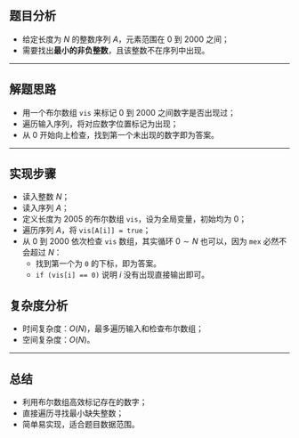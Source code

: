 

## 题目分析

- 给定长度为 $N$ 的整数序列 $A$，元素范围在 $0$ 到 $2000$ 之间；
- 需要找出**最小的非负整数**，且该整数不在序列中出现。

---

## 解题思路

- 用一个布尔数组 `vis` 来标记 $0$ 到 $2000$ 之间数字是否出现过；
- 遍历输入序列，将对应数字位置标记为出现；
- 从 $0$ 开始向上检查，找到第一个未出现的数字即为答案。

---

## 实现步骤

- 读入整数 $N$；
- 读入序列 $A$；
- 定义长度为 $2005$ 的布尔数组 `vis`，设为全局变量，初始均为 $0$；
- 遍历序列 $A$，将 `vis[A[i]] = true`；
- 从 $0$ 到 $2000$ 依次检查 `vis` 数组，其实循环 $0\sim N$ 也可以，因为 `mex` 必然不会超过 $N$：
     - 找到第一个为 `0` 的下标，即为答案。
     - `if (vis[i] == 0)` 说明 $i$ 没有出现直接输出即可。



## 复杂度分析

- 时间复杂度：$O(N)$，最多遍历输入和检查布尔数组；
- 空间复杂度：$O(N)$。

---

## 总结

- 利用布尔数组高效标记存在的数字；
- 直接遍历寻找最小缺失整数；
- 简单易实现，适合题目数据范围。
